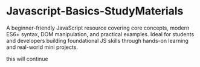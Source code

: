 # Javascript-Basics-StudyMaterials
A beginner-friendly JavaScript resource covering core concepts, modern ES6+ syntax, DOM manipulation, and practical examples. Ideal for students and developers building foundational JS skills through hands-on learning and real-world mini projects.



this will continue
